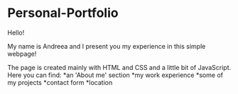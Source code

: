 # Personal-Portfolio

Hello!

My name is Andreea and I present you my experience in this simple webpage!

The page is created mainly with HTML and CSS and a little bit of JavaScript.
Here you can find: 
*an 'About me' section
*my work experience
*some of my projects
*contact form
*location
